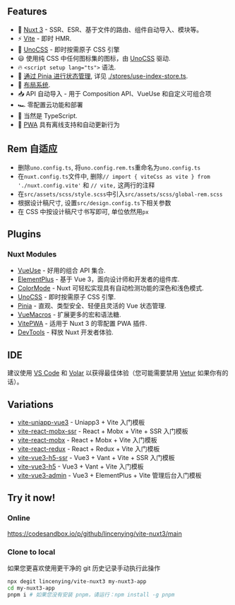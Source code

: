 ## Features

-   💚 [Nuxt 3](https://nuxt.com/) - SSR、ESR、基于文件的路由、组件自动导入、模块等。
-   ⚡️ [Vite](https://cn.vitejs.dev/) - 即时 HMR.
-   🎨 [UnoCSS](https://github.com/unocss/unocss) - 即时按需原子 CSS 引擎
-   😃 使用纯 CSS 中任何图标集的图标，由 [UnoCSS](https://github.com/unocss/unocss) 驱动.
-   🔥 `<script setup lang="ts">` 语法.
-   🍍 [通过 Pinia 进行状态管理](https://github.com/vuejs/pinia), 详见 [./stores/use-index-store.ts](./stores/use-index-store.ts).
-   📑 [布局系统](./layouts).
-   📥 API 自动导入 - 用于 Composition API、VueUse 和自定义可组合项
-   🏎 零配置云功能和部署
-   🦾 当然是 TypeScript.
-   📲 [PWA](https://github.com/vite-pwa/nuxt) 具有离线支持和自动更新行为

## Rem 自适应

-   删除`uno.config.ts`, 将`uno.config.rem.ts`重命名为`uno.config.ts`
-   在`nuxt.config.ts`文件中, 删除`// import { viteCss as vite } from './nuxt.config.vite'` 和 `// vite,` 这两行的注释
-   在`src/assets/scss/style.scss`中引入`src/assets/scss/global-rem.scss`
-   根据设计稿尺寸, 设置`src/design.config.ts`下相关参数
-   在 CSS 中按设计稿尺寸书写即可, 单位依然用`px`

## Plugins

### Nuxt Modules

-   [VueUse](https://github.com/vueuse/vueuse) - 好用的组合 API 集合.
-   [ElementPlus](https://github.com/element-plus/element-plus) - 基于 Vue 3，面向设计师和开发者的组件库.
-   [ColorMode](https://github.com/nuxt-modules/color-mode) - Nuxt 可轻松实现具有自动检测功能的深色和浅色模式.
-   [UnoCSS](https://github.com/unocss/unocss) - 即时按需原子 CSS 引擎.
-   [Pinia](https://github.com/vuejs/pinia) - 直观、类型安全、轻便且灵活的 Vue 状态管理.
-   [VueMacros](https://github.com/vue-macros/vue-macros) - 扩展更多的宏和语法糖.
-   [VitePWA](https://github.com/vite-pwa/nuxt) - 适用于 Nuxt 3 的零配置 PWA 插件.
-   [DevTools](https://github.com/nuxt/devtools) - 释放 Nuxt 开发者体验.

## IDE

建议使用 [VS Code](https://code.visualstudio.com/) 和 [Volar](https://github.com/vuejs/language-tools) 以获得最佳体验（您可能需要禁用 [Vetur](https://vuejs.github.io/vetur/) 如果你有的话）。

## Variations

-   [vite-uniapp-vue3](https://github.com/lincenying/vite-uniapp-vue3) - Uniapp3 + Vite 入门模板
-   [vite-react-mobx-ssr](https://github.com/lincenying/vite-react-mobx-ssr) - React + Mobx + Vite + SSR 入门模板
-   [vite-react-mobx](https://github.com/lincenying/vite-react-mobx) - React + Mobx + Vite 入门模板
-   [vite-react-redux](https://github.com/lincenying/vite-react-redux) - React + Redux + Vite 入门模板
-   [vite-vue3-h5-ssr](https://github.com/lincenying/vite-vue3-h5-ssr) - Vue3 + Vant + Vite + SSR 入门模板
-   [vite-vue3-h5](https://github.com/lincenying/vite-vue3-h5) - Vue3 + Vant + Vite 入门模板
-   [vite-vue3-admin](https://github.com/lincenying/vite-vue3-admin) - Vue3 + ElementPlus + Vite 管理后台入门模板

## Try it now!

### Online

https://codesandbox.io/p/github/lincenying/vite-nuxt3/main

### Clone to local

如果您更喜欢使用更干净的 git 历史记录手动执行此操作

```bash
npx degit lincenying/vite-nuxt3 my-nuxt3-app
cd my-nuxt3-app
pnpm i # 如果您没有安装 pnpm，请运行：npm install -g pnpm
```
